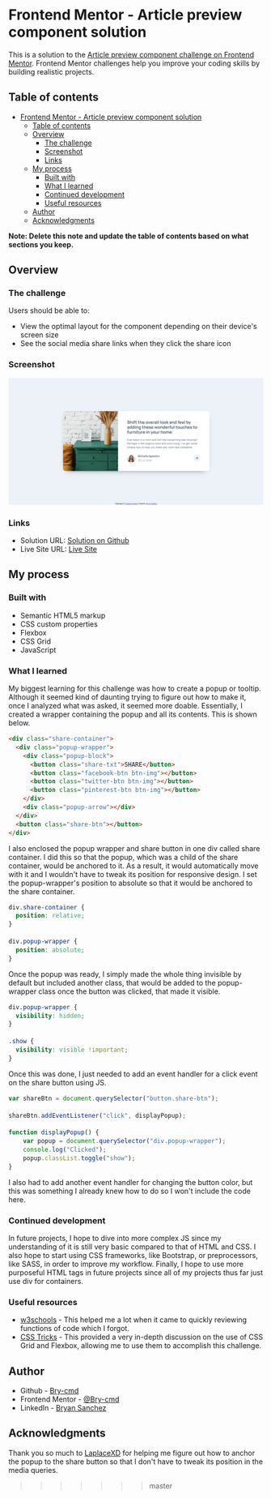 # Frontend Mentor - Article preview component solution

This is a solution to the [Article preview component challenge on Frontend Mentor](https://www.frontendmentor.io/challenges/article-preview-component-dYBN_pYFT). Frontend Mentor challenges help you improve your coding skills by building realistic projects. 

## Table of contents

- [Frontend Mentor - Article preview component solution](#frontend-mentor---article-preview-component-solution)
  - [Table of contents](#table-of-contents)
  - [Overview](#overview)
    - [The challenge](#the-challenge)
    - [Screenshot](#screenshot)
    - [Links](#links)
  - [My process](#my-process)
    - [Built with](#built-with)
    - [What I learned](#what-i-learned)
    - [Continued development](#continued-development)
    - [Useful resources](#useful-resources)
  - [Author](#author)
  - [Acknowledgments](#acknowledgments)

**Note: Delete this note and update the table of contents based on what sections you keep.**

## Overview

### The challenge

Users should be able to:

- View the optimal layout for the component depending on their device's screen size
- See the social media share links when they click the share icon

### Screenshot

![](./images/Screenshot.png)

### Links

- Solution URL: [Solution on Github](https://github.com/Bry-cmd/article-preview-component-master)
- Live Site URL: [Live Site](https://bry-cmd.github.io/article-preview-component-master/)

## My process

### Built with

- Semantic HTML5 markup
- CSS custom properties
- Flexbox
- CSS Grid
- JavaScript

### What I learned

My biggest learning for this challenge was how to create a popup or tooltip. Although it seemed kind of daunting trying to figure out how to make it, once I analyzed what was asked, it seemed more doable. Essentially, I created a wrapper containing the popup and all its contents. This is shown below.

```html
<div class="share-container">
  <div class="popup-wrapper">
    <div class="popup-block">
      <button class="share-txt">SHARE</button>
      <button class="facebook-btn btn-img"></button>
      <button class="twitter-btn btn-img"></button>
      <button class="pinterest-btn btn-img"></button>
    </div>
    <div class="popup-arrow"></div>
  </div>
  <button class="share-btn"></button>
</div>
```

I also enclosed the popup wrapper and share button in one div called share container. I did this so that the popup, which was a child of the share container, would be anchored to it. As a result, it would automatically move with it and I wouldn't have to tweak its position for responsive design. I set the popup-wrapper's position to absolute so that it would be anchored to the share container.

```css
div.share-container {
  position: relative;
}

div.popup-wrapper {
  position: absolute;
}
```

Once the popup was ready, I simply made the whole thing invisible by default but included another class, that would be added to the popup-wrapper class once the button was clicked, that made it visible.

```css
div.popup-wrapper {
  visibility: hidden;
}

.show {
  visibility: visible !important;
}
```

Once this was done, I just needed to add an event handler for a click event on the share button using JS.

```js
var shareBtn = document.querySelector("button.share-btn");

shareBtn.addEventListener("click", displayPopup);

function displayPopup() {
    var popup = document.querySelector("div.popup-wrapper");
    console.log("Clicked");
    popup.classList.toggle("show");
}
```

I also had to add another event handler for changing the button color, but this was something I already knew how to do so I won't include the code here.

### Continued development

In future projects, I hope to dive into more complex JS since my understanding of it is still very basic compared to that of HTML and CSS. I also hope to start using CSS frameworks, like Bootstrap, or preprocessors, like SASS, in order to improve my workflow. Finally, I hope to use more purposeful HTML tags in future projects since all of my projects thus far just use div for containers.

### Useful resources

- [w3schools](https://www.w3schools.com/) - This helped me a lot when it came to quickly reviewing functions of code which I forgot.
- [CSS Tricks](https://css-tricks.com/snippets/css/complete-guide-grid/) - This provided a very in-depth discussion on the use of CSS Grid and Flexbox, allowing me to use them to accomplish this challenge.

## Author

- Github - [Bry-cmd](https://github.com/Bry-cmd)
- Frontend Mentor - [@Bry-cmd](https://www.frontendmentor.io/profile/Bry-cmd)
- LinkedIn - [Bryan Sanchez](https://www.linkedin.com/in/bryan-sanchez-b316b7203/)

## Acknowledgments

Thank you so much to [LaplaceXD](https://github.com/LaplaceXD) for helping me figure out how to anchor the popup to the share button so that I don't have to tweak its position in the media queries.
>>>>>>> master
